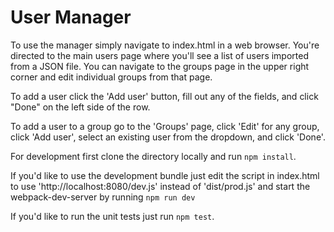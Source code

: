 # User Manager
    
To use the manager simply navigate to index.html in a web browser. You're directed to the main users page where you'll see a list of users imported from a JSON file. You can navigate to the groups page in the upper right corner and edit individual groups from that page.

To add a user click the 'Add user' button, fill out any of the fields, and click "Done" on the left side of the row.

To add a user to a group go to the 'Groups' page, click 'Edit' for any group, click 'Add user', select an existing user from the dropdown, and click 'Done'.

For development first clone the directory locally and run `npm install`.

If you'd like to use the development bundle just edit the script in index.html to use 'http://localhost:8080/dev.js' instead of 'dist/prod.js' and start the webpack-dev-server by running `npm run dev`

If you'd like to run the unit tests just run `npm test`.